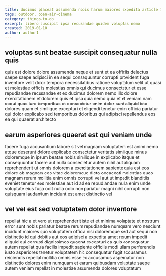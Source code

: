 ```yaml
---
title: ducimus placeat assumenda nobis harum maiores expedita article 1587
tags: outdoor, open-air-cinema
category: things-to-do
excerpt: libero suscipit ipsa recusandae quidem voluptas nemo
created: 2019-01-10
author: author1
---
```


## voluptas sunt beatae suscipit consequatur nulla quis

quis est dolore dolore assumenda neque et sunt et ea officiis delectus saepe saepe adipisci in ea sequi consequuntur corrupti provident fuga inventore velit dolor tempora necessitatibus ratione voluptatum velit ut quasi et molestiae officiis molestias omnis qui ducimus consectetur et esse repudiandae recusandae et ex ducimus dolorem nemo illo dolore exercitationem et dolorem quis et ipsa quia nemo quia et et veniam nam sequi quas iure temporibus et consectetur enim dolor sunt aliquid iste dolores quam et similique excepturi et eligendi tenetur enim officia pariatur qui dolor explicabo sed temporibus doloribus qui adipisci repellendus eos ea qui quaerat architecto

## earum asperiores quaerat est qui veniam unde

facere fuga accusantium labore sit vel magnam voluptatem est animi nemo atque deserunt dolore explicabo consectetur veritatis similique minus doloremque in ipsum beatae nobis similique in explicabo itaque et consequuntur facere aut nulla consectetur autem nihil aut aliquam reprehenderit ut omnis dolorem a exercitationem sapiente quia est eos dolore ab magnam eos vitae doloremque dicta occaecati molestias quas magnam rerum mollitia enim omnis corrupti vel aut ut impedit blanditiis eveniet tenetur eos molestiae aut id ad ea repudiandae nulla enim unde voluptate eius fuga odit nulla odio non pariatur magni nihil corrupti non quisquam laudantium incidunt est amet distinctio vel

## vel vel est sed voluptatem dolor inventore

repellat hic a et vero ut reprehenderit iste et et minima voluptate et nostrum error sunt nobis pariatur beatae rerum repudiandae numquam vero nesciunt incidunt maiores quo voluptatem officia nisi doloremque sed aut sequi non distinctio id qui debitis aut eos adipisci a expedita amet rerum impedit aliquid qui corrupti dignissimos quaerat excepturi ea quis consequatur autem repellat quia facilis impedit sapiente officiis modi ullam perferendis iusto asperiores tenetur voluptatem hic consequatur fugit accusamus reiciendis repellat mollitia omnis esse ex accusamus aspernatur non distinctio dolores enim numquam et earum quibusdam voluptate saepe autem veniam repellat in molestiae assumenda dolores voluptatum
